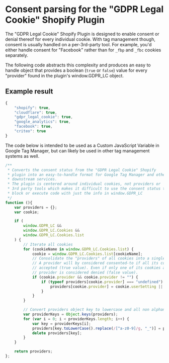 # Consent parsing for the "GDPR Legal Cookie" Shopify Plugin

The "GDPR Legal Cookie" Shopify Plugin is designed to enable consent or denial thereof for every individual cookie.
With tag management though, consent is usually handled on a per-3rd-party tool. For example, you'd either handle consent for "Facebook" rather than for `_fbp` and `_fbc` cookies separately.

The following code abstracts this complexity and produces an easy to handle object that provides a boolean (`true` or `false`) value for every "provider" found in the plugin's window.GDPR_LC object.

## Example result

```javascript
{
    "shopify": true,
    "cloudflare": true,
    "gdpr_legal_cookie": true,
    "google_analytics": true,
    "facebook": true,
    "criteo": true
}
```

The code below is intended to be used as a Custom JavaScript Variable in Google Tag Manager, but can likely be used in other tag management systems as well.

```javascript
/**
 * Converts the consent status from the "GDPR Legal Cookie" Shopify
 * plugin into an easy-to-handle format for Google Tag Manager and other
 * downstream services.
 * The plugin is centered around individual cookies, not providers or
 * 3rd party tools which makes it difficult to use the consent status to
 * block or execute code with just the info in window.GDPR_LC
 */
function (){
    var providers = {};
    var cookie;

    if (
        window.GDPR_LC &&
        window.GDPR_LC.Cookies &&
        window.GDPR_LC.Cookies.list
    ) {
        // Iterate all cookies
        for (cookieName in window.GDPR_LC.Cookies.list) {
            cookie = window.GDPR_LC.Cookies.list[cookieName];
            // Consolidate the "providers" of all cookies into a single object
            // A provider will by considered consented-to if all its cookies are
            // accepted (true value). Even if only one of its cookies are not accepted, the
            // provider is considered denied (false value).
            if (cookie.provider && cookie.provider != "") {
                if (typeof providers[cookie.provider] === "undefined") {
                    providers[cookie.provider] = cookie.userSetting || false;
                }
            }
        }

        // Convert providers object key to lowercase and all non alphanumerical characters into underscores
        var providerKeys = Object.keys(providers);
        for (var i = 0; i < providerKeys.length; i++) {
            var key = providerKeys[i];
            providers[key.toLowerCase().replace(/[^a-z0-9]/g, "_")] = providers[key];
            delete providers[key];
        }
    }

    return providers;
};
```
